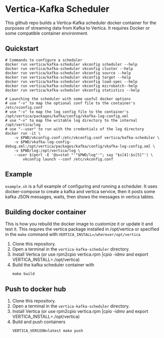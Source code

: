 # Vertica-Kafka Scheduler

This github repo builds a Vertica-Kafka scheduler docker container for the
purposes of streaming data from Kafka to Vertica.  It requires Docker or some
compatible container environment.

## Quickstart

```
# Commands to configure a scheduler
docker run vertica/kafka-scheduler vkconfig scheduler --help
docker run vertica/kafka-scheduler vkconfig cluster --help
docker run vertica/kafka-scheduler vkconfig source --help
docker run vertica/kafka-scheduler vkconfig target --help
docker run vertica/kafka-scheduler vkconfig load-spec --help
docker run vertica/kafka-scheduler vkconfig microbatch--help
docker run vertica/kafka-scheduler vkconfig statistics --help

# Launching the scheduler with some useful docker options
# use "-v" to map the optional conf file to the container's /etc/vconfig.conf
# use "-v" to map the log config file to the container's /opt/vertica/packages/kafka/config/vkafka-log-config.xml
# use "-v" to map the writable log directory to the internal /opt/vertica/log
# use "--user" to run with the credentials of the log directory
docker run -it \
    -v $PWD/vkconfig.conf:/etc/vkconfig.conf vertica/kafka-scheduler \
    -v $PWD/vkafka-log-config-debug.xml:/opt/vertica/packages/kafka/config/vkafka-log-config.xml \
    -v $PWD/log:/opt/vertica/log \
    --user $(perl -E '@s=stat "'"$PWD/log"'"; say "$s[4]:$s[5]"') \
        vkconfig launch --conf /etc/vkconfig.conf
```

## Example
`example.sh` is a full example of configuring and running a scheduler.  It uses
docker-compose to create a kafka and vertica service, then it posts some kafka
JSON messages, waits, then shows the messages in vertica tables.

## Building docker container

This is how you rebuild the docker image to customize it or update it and test it.
This requres the vertica package installed in /opt/vertica or specified in the `make`
command with `VERTICA_INSTALL=/wherever/opt/vertica`
1. Clone this repository.
2. Open a terminal in the `vertica-kafka-scheduler` directory.
3. Install Vertica (or use rpm2cpio vertica.rpm |cpio -idmv and export VERTICA_INSTALL=./opt/vertica)
4. Build the kafka scheduler container with
    ```
    make build
    ```

## Push to docker hub

1. Clone this repository.
2. Open a terminal in the `vertica-kafka-scheduler` directory.
3. Install Vertica (or use rpm2cpio vertica.rpm |cpio -idmv and export VERTICA_INSTALL=./opt/vertica)
4. Build and push containers
    ```
    VERTICA_VERSION=latest make push
    ```
